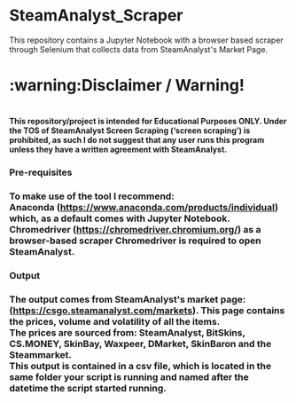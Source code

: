 # SteamAnalyst_Scraper
This repository contains a Jupyter Notebook with a browser based scraper through Selenium that collects data from SteamAnalyst's Market Page.

<h1>:warning:Disclaimer / Warning!<h1> 
  
<h4>This repository/project is intended for Educational Purposes ONLY. Under the TOS of SteamAnalyst Screen Scraping  (‘screen scraping’) is prohibited, as such I do not suggest that any user runs this program unless they have a written agreement with SteamAnalyst.<h4>

<h3> Pre-requisites<h3>

To make use of the tool I recommend: <br>
Anaconda (https://www.anaconda.com/products/individual) which, as a default comes with Jupyter Notebook.<br>
Chromedriver (https://chromedriver.chromium.org/) as a browser-based scraper Chromedriver is required to open SteamAnalyst.

<h3> Output <h3>  
  
The output comes from SteamAnalyst's market page: (https://csgo.steamanalyst.com/markets).
This page contains the prices, volume and volatility of all the items. <br> The prices are sourced from: SteamAnalyst, BitSkins, CS.MONEY, SkinBay, Waxpeer, DMarket, SkinBaron and the Steammarket.<br>
This output is contained in a csv file, which is located in the same folder your script is running and named after the datetime the script started running.
  
